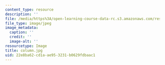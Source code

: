 ```yaml
---
content_type: resource
description: ''
file: /media/https%3A/open-learning-course-data-rc.s3.amazonaws.com/res-5-0001-digital-lab-techniques-manual-spring-2007/22e8ba62cd1aae953231b0629fdbaac1_column.jpg
file_type: image/jpeg
image_metadata:
  caption: ''
  credit: ''
  image-alt: ''
resourcetype: Image
title: column.jpg
uid: 22e8ba62-cd1a-ae95-3231-b0629fdbaac1
---
```

